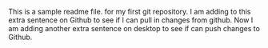 This is a sample readme file. for my first git repository.
I am adding to this extra sentence on Github to see if I can pull in changes from github.
Now I am adding another extra sentence on desktop to see if can push changes to Github.

